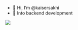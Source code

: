 - 👋 Hi, I’m @kaisersakhi
- 👀 Into backend development 



[![](https://visitcount.itsvg.in/api?id=kaisersakhi&label=Curious%20onlookers%20count&icon=0&pretty=false)](https://visitcount.itsvg.in)
<!---
kaisersakhi/kaisersakhi is a ✨ special ✨ repository because its `README.md` (this file) appears on your GitHub profile.
You can click the Preview link to take a look at your changes.
--->
